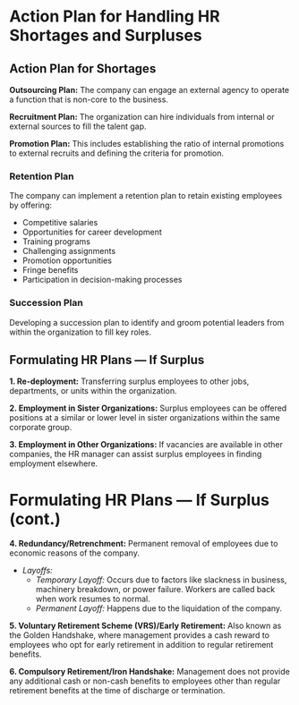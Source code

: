 # Action Plan for Handling HR Shortages and Surpluses

## Action Plan for Shortages

**Outsourcing Plan:** The company can engage an external agency to operate a function that is non-core to the business.

**Recruitment Plan:** The organization can hire individuals from internal or external sources to fill the talent gap.

**Promotion Plan:** This includes establishing the ratio of internal promotions to external recruits and defining the criteria for promotion.

### Retention Plan

The company can implement a retention plan to retain existing employees by offering:

- Competitive salaries
- Opportunities for career development
- Training programs
- Challenging assignments
- Promotion opportunities
- Fringe benefits
- Participation in decision-making processes

### Succession Plan

Developing a succession plan to identify and groom potential leaders from within the organization to fill key roles.

## Formulating HR Plans — If Surplus

**1. Re-deployment:** Transferring surplus employees to other jobs, departments, or units within the organization.

**2. Employment in Sister Organizations:** Surplus employees can be offered positions at a similar or lower level in sister organizations within the same corporate group.

**3. Employment in Other Organizations:** If vacancies are available in other companies, the HR manager can assist surplus employees in finding employment elsewhere.

# Formulating HR Plans — If Surplus (cont.)

**4. Redundancy/Retrenchment:** Permanent removal of employees due to economic reasons of the company.

- *Layoffs:*
  - *Temporary Layoff:* Occurs due to factors like slackness in business, machinery breakdown, or power failure. Workers are called back when work resumes to normal.
  - *Permanent Layoff:* Happens due to the liquidation of the company.

**5. Voluntary Retirement Scheme (VRS)/Early Retirement:** Also known as the Golden Handshake, where management provides a cash reward to employees who opt for early retirement in addition to regular retirement benefits.

**6. Compulsory Retirement/Iron Handshake:** Management does not provide any additional cash or non-cash benefits to employees other than regular retirement benefits at the time of discharge or termination.
